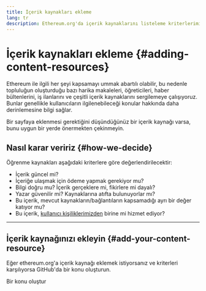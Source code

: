 ```yaml
---
title: İçerik kaynakları ekleme
lang: tr
description: Ethereum.org'da içerik kaynaklarını listeleme kriterlerimiz
---
```


# İçerik kaynakları ekleme \{#adding-content-resources}

Ethereum ile ilgili her şeyi kapsamayı ummak abartılı olabilir, bu nedenle topluluğun oluşturduğu bazı harika makaleleri, öğreticileri, haber bültenlerini, iş ilanlarını ve çeşitli içerik kaynaklarını sergilemeye çalışıyoruz. Bunlar genellikle kullanıcıların ilgilenebileceği konular hakkında daha derinlemesine bilgi sağlar.

Bir sayfaya eklenmesi gerektiğini düşündüğünüz bir içerik kaynağı varsa, bunu uygun bir yerde önermekten çekinmeyin.

## Nasıl karar veririz \{#how-we-decide}

Öğrenme kaynakları aşağıdaki kriterlere göre değerlendirilecektir:

- İçerik güncel mi?
- İçeriğe ulaşmak için ödeme yapmak gerekiyor mu?
- Bilgi doğru mu? İçerik gerçeklere mi, fikirlere mi dayalı?
- Yazar güvenilir mi? Kaynaklarına atıfta bulunuyorlar mı?
- Bu içerik, mevcut kaynakların/bağlantıların kapsamadığı ayrı bir değer katıyor mu?
- Bu içerik, [kullanıcı kişiliklerimizden](https://www.notion.so/efdn/Ethereum-org-User-Persona-Memo-b44dc1e89152457a87ba872b0dfa366c) birine mi hizmet ediyor?

---

## İçerik kaynağınızı ekleyin \{#add-your-content-resource}

Eğer ethereum.org'a içerik kaynağı eklemek istiyorsanız ve kriterleri karşılıyorsa GitHub'da bir konu oluşturun.

<ButtonLink to="https://github.com/ethereum/ethereum-org-website/issues/new?assignees=&labels=Type%3A+Feature&template=feature_request.yaml&title=">
  Bir konu oluştur
</ButtonLink>
